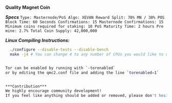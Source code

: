 **Quality Magnet Coin** 

***Specs***
`Type: Masternode/PoS
Algo: XEVAN
Reward Split: 70% MN / 30% POS
Block Time: 60 Seconds
Confirmations: 15
Masternode Confirmations: 15
Minimum coins required for staking: 10
PoS Maturity Time: 2 hours
Pre mine: 2.7%
Total Coin Supply: 42,000,000`


***Linux Compiling Instructions:***
```./autogen.sh
  ./configure --disable-tests --disable-bench
  make -j4 # You can change 4 to any number of CPUs you would like to use)```


Tor can be enabled by running with `-torenabled`
or by editing the qmc2.conf file and adding the line `torenabled=1`


***Contribution***
We highly encourage community development!
If you feel like anything should be added or removed, please don't hesitate to create a pull request.

